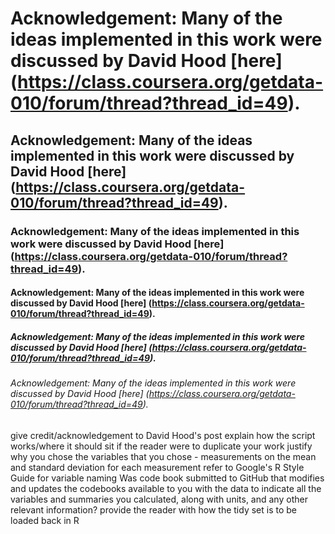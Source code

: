 # Acknowledgement: Many of the ideas implemented in this work were discussed by David Hood [here] (https://class.coursera.org/getdata-010/forum/thread?thread_id=49).
## Acknowledgement: Many of the ideas implemented in this work were discussed by David Hood [here] (https://class.coursera.org/getdata-010/forum/thread?thread_id=49).
### Acknowledgement: Many of the ideas implemented in this work were discussed by David Hood [here] (https://class.coursera.org/getdata-010/forum/thread?thread_id=49).
#### Acknowledgement: Many of the ideas implemented in this work were discussed by David Hood [here] (https://class.coursera.org/getdata-010/forum/thread?thread_id=49).
##### Acknowledgement: Many of the ideas implemented in this work were discussed by David Hood [here] (https://class.coursera.org/getdata-010/forum/thread?thread_id=49).
###### Acknowledgement: Many of the ideas implemented in this work were discussed by David Hood [here] (https://class.coursera.org/getdata-010/forum/thread?thread_id=49).




give credit/acknowledgement to David Hood's post
explain how the script works/where it should sit if the reader were to duplicate your work
justify why you chose the variables that you chose - measurements on the mean and standard deviation for each measurement
refer to Google's R Style Guide for variable naming
Was code book submitted to GitHub that modifies and updates the codebooks available to you with the data to indicate all the variables and summaries you calculated, along with units, and any other relevant information?
provide the reader with how the tidy set is to be loaded back in R
